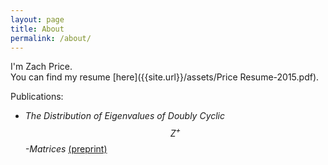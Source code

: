 ```yaml
---
layout: page
title: About
permalink: /about/
---
```


I'm Zach Price.  
You can find my resume [here]({{site.url}}/assets/Price Resume-2015.pdf).  

Publications:

* _The Distribution of Eigenvalues of Doubly Cyclic $$Z^+$$-Matrices_ [(preprint)]({{site.url}}/assets/JPS1.pdf)  
